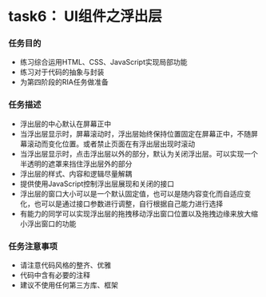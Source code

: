 # task6： UI组件之浮出层
### 任务目的
 + 练习综合运用HTML、CSS、JavaScript实现局部功能
 + 练习对于代码的抽象与封装
 + 为第四阶段的RIA任务做准备

### 任务描述
  
* 浮出层的中心默认在屏幕正中
* 当浮出层显示时，屏幕滚动时，浮出层始终保持位置固定在屏幕正中，不随屏幕滚动而变化位置。或者禁止页面在有浮出层出现时滚动
* 当浮出层显示时，点击浮出层以外的部分，默认为关闭浮出层。可以实现一个半透明的遮罩来挡住浮出层外的部分
* 浮出层的样式、内容和逻辑尽量解耦
* 提供使用JavaScript控制浮出层展现和关闭的接口
* 浮出层的窗口大小可以是一个默认固定值，也可以是随内容变化而自适应变化，也可以是通过接口参数进行调整，自行根据自己能力进行选择
* 有能力的同学可以实现浮出层的拖拽移动浮出窗口位置以及拖拽边缘来放大缩小浮出窗口的功能

### 任务注意事项
* 请注意代码风格的整齐、优雅
* 代码中含有必要的注释
* 建议不使用任何第三方库、框架
